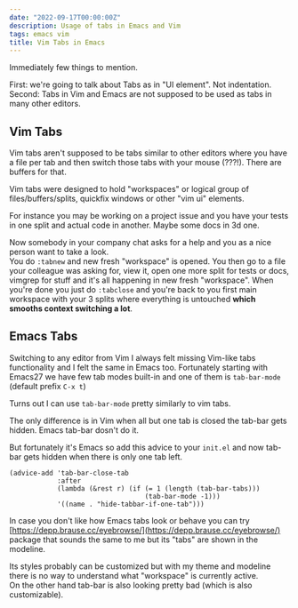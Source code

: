 ```yaml
---
date: "2022-09-17T00:00:00Z"
description: Usage of tabs in Emacs and Vim
tags: emacs vim
title: Vim Tabs in Emacs
---
```


Immediately few things to mention.

First: we're going to talk about Tabs as in "UI element". Not indentation.
<br/>
Second: Tabs in Vim and Emacs are not supposed to be used as tabs in many other editors.

## Vim Tabs

Vim tabs aren't supposed to be tabs similar to other editors where you have a file per tab and then switch those tabs with your mouse (???!). There are buffers for that.

Vim tabs were designed to hold "workspaces" or logical group of files/buffers/splits, quickfix windows or other "vim ui" elements.

For instance you may be working on a project issue and you have your tests in one split and actual code in another. Maybe some docs in 3d one.

Now somebody in your company chat asks for a help and you as a nice person want to take a look.
<br/>
You do `:tabnew` and new fresh "workspace" is opened. You then go to a file your colleague was asking for, view it, open one more split for tests or docs, vimgrep for stuff and it's all happening in new fresh "workspace". When you're done you just do `:tabclose` and you're back to you first main workspace with your 3 splits where everything is untouched **which smooths context switching a lot**.

## Emacs Tabs
Switching to any editor from Vim I always felt missing Vim-like tabs functionality and I felt the same in Emacs too.
Fortunately starting with Emacs27 we have few tab modes built-in and one of them is `tab-bar-mode` (default prefix `C-x t`)

Turns out I can use `tab-bar-mode` pretty similarly to vim tabs.

The only difference is in Vim when all but one tab is closed the tab-bar gets hidden. Emacs tab-bar dosn't do it.

But fortunately it's Emacs so add this advice to your `init.el` and now tab-bar gets hidden when there is only one tab left.
```elisp
(advice-add 'tab-bar-close-tab
            :after
            (lambda (&rest r) (if (= 1 (length (tab-bar-tabs)))
                                  (tab-bar-mode -1)))
            '((name . "hide-tabbar-if-one-tab")))
```

In case you don't like how Emacs tabs look or behave you can try [https://depp.brause.cc/eyebrowse/](https://depp.brause.cc/eyebrowse/) package that sounds the same to me but its "tabs" are shown in the modeline.

Its styles probably can be customized but with my theme and modeline there is no way to understand what "workspace" is currently active.
<br/>
On the other hand tab-bar is also looking pretty bad (which is also customizable).
